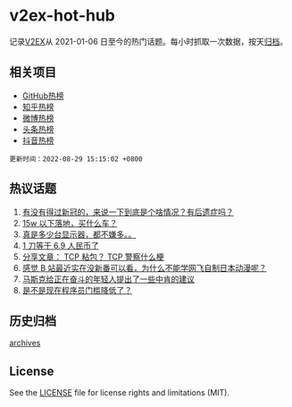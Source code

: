 # v2ex-hot-hub

 记录[V2EX](https://www.v2ex.com/)从 2021-01-06 日至今的热门话题。每小时抓取一次数据，按天[归档](archives)。
 
 ## 相关项目

- [GitHub热榜](https://github.com/snaildev/github-hot-hub)
- [知乎热榜](https://github.com/snaildev/zhihu-hot-hub)
- [微博热榜](https://github.com/snaildev/weibo-hot-hub)
- [头条热榜](https://github.com/snaildev/toutiao-hot-hub)
- [抖音热榜](https://github.com/snaildev/douyin-hot-hub)


 `更新时间：2022-08-29 15:15:02 +0800`

## 热议话题

1. [有没有得过新冠的，来说一下到底是个啥情况？有后遗症吗？](https://www.v2ex.com/t/876022)
1. [15w 以下落地，买什么车？](https://www.v2ex.com/t/876096)
1. [真是多少台显示器，都不嫌多。。](https://www.v2ex.com/t/875998)
1. [1 刀等于 6.9 人民币了](https://www.v2ex.com/t/876064)
1. [分享文章： TCP 粘包？ TCP 警察什么梗](https://www.v2ex.com/t/876066)
1. [感觉 B 站最近实在没新番可以看，为什么不能学网飞自制日本动漫呢？](https://www.v2ex.com/t/876109)
1. [马斯克给正在奋斗的年轻人提出了一些中肯的建议](https://www.v2ex.com/t/876075)
1. [是不是现在程序员门槛降低了？](https://www.v2ex.com/t/876178)

## 历史归档

[archives](archives)

## License

See the [LICENSE](LICENSE) file for license rights and limitations (MIT).
